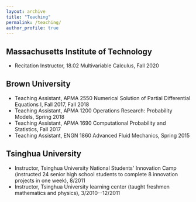 ```yaml
---
layout: archive
title: "Teaching"
permalink: /teaching/
author_profile: true
---
```


<!-- {% include base_path %}

{% for post in site.teaching reversed %}
  {% include archive-single.html %}
{% endfor %} -->

## Massachusetts Institute of Technology

- Recitation Instructor, 18.02 Multivariable Calculus, Fall 2020

## Brown University

- Teaching Assistant, APMA 2550 Numerical Solution of Partial Differential Equations I, Fall 2017, Fall 2018
- Teaching Assistant, APMA 1200 Operations Research: Probability Models, Spring 2018
- Teaching Assistant, APMA 1690 Computational Probability and Statistics, Fall 2017
- Teaching Assistant, ENGN 1860 Advanced Fluid Mechanics, Spring 2015

## Tsinghua University

- Instructor, Tsinghua University National Students' Innovation Camp (instructed 24 senior high school students to complete 8 innovation projects in one week), 8/2011
- Instructor, Tsinghua University learning center (taught freshmen mathematics and physics), 3/2010--12/2011